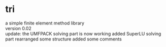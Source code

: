 tri
===
a simple finite element method library<br />
version 0.02<br />
update:
	the UMFPACK solving part is now working
	added SuperLU solving part
	rearranged some structure
	added some comments
